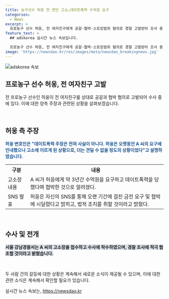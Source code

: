 ```yaml
---
title: 농구선수 허웅 전 연인 고소…데이트폭력 수억원 요구
categories:
  - News
excerpt: >
  프로농구 선수 허웅, 전 여자친구에게 공갈·협박·스토킹범죄 혐의로 경찰 고발받아 조사 중. 전 여자친구는 3년간 수억원 요구, 데이트폭력 등 주장. 허 씨 측 변호인은 모든 주장 부인하며 옛 여자친구라는 이유로 오랫동안 인내했다고 주장. 허웅은 SNS를 통해 더 이상 견딜 수 없어 고소한 이유를 밝히고 경찰 조사에 적극 협조할 것이라 밝힘.
feature_text: >
  ## adskorea 실시간 뉴스 속보입니다.

  프로농구 선수 허웅, 전 여자친구에게 공갈·협박·스토킹범죄 혐의로 경찰 고발받아 조사 중. 전 여자친구는 3년간 수억원 요구, 데이트폭력 등 주장. 허 씨 측 변호인은 모든 주장 부인하며 옛 여자친구라는 이유로 오랫동안 인내했다고 주장. 허웅은 SNS를 통해 더 이상 견딜 수 없어 고소한 이유를 밝히고 경찰 조사에 적극 협조할 것이라 밝힘.
image: 'https://newsdao.kr/res/images/meta/newsdao_breakingnews.jpg'
---
```


<p><img src="https://newsdao.kr/res/images/meta/newsdao_breakingnews.jpg" alt="adskorea 속보" /></p>

<h2 data-ke-size="size26">프로농구 선수 허웅, 전 여자친구 고발</h2>

<p>전 프로농구 선수인 허웅이 전 여자친구를 상대로 공갈과 협박 혐의로 고발되어 수사 중에 있다. 이에 대한 양측 주장과 관련된 상황을 살펴보겠습니다.</p>

<p data-ke-size="size16">&nbsp;</p>

<h2 data-ke-size="size24">허웅 측 주장</h2>

<p><b><span style="color: #1a5490;">허웅 변호인은 "데이트폭력 주장은 전혀 사실이 아니다. 허웅은 오랫동안 A 씨의 요구에 인내했으나 고소에 이르게 된 상황으로, 더는 견딜 수 없을 정도의 상황이었다"고 설명하였습니다.</span></b></p>

<table>
  <tr>
    <th>구분</th>
    <th>내용</th>
  </tr>
  <tr>
    <td>고소장 내용</td>
    <td>A 씨가 허웅에게 약 3년간 수억원을 요구하고 데이트폭력을 당했다며 협박한 것으로 알려졌다.</td>
  </tr>
  <tr>
    <td>SNS 발표</td>
    <td>허웅은 자신의 SNS를 통해 오랜 기간에 걸친 금전 요구 및 협박에 시달렸다고 밝히고, 법적 조치를 취할 것이라고 밝혔다.</td>
  </tr>
</table>

<p data-ke-size="size16">&nbsp;</p>

<h2 data-ke-size="size24">수사 및 전개</h2>

<p><b><span style="background-color: #21538527;">서울 강남경찰서는 A 씨의 고소장을 접수하고 수사에 착수하였으며, 경찰 조사에 적극 협조할 것이라고 밝혔습니다.</span></b></p>

<p data-ke-size="size16">&nbsp;</p>

<p>두 사람 간의 갈등에 대한 상황은 계속해서 새로운 소식이 제공될 수 있으며, 이에 대한 관련 소식은 계속해서 확인할 필요가 있습니다.</p>
실시간 뉴스 속보는, <a href="https://newsdao.kr" rel="dofollow">https://newsdao.kr</a>


